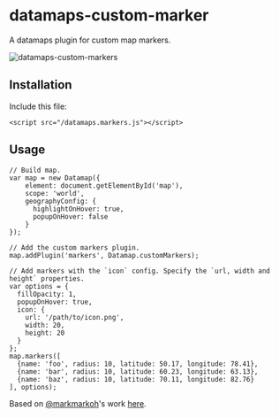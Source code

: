 # datamaps-custom-marker
A datamaps plugin for custom map markers.

![datamaps-custom-markers](https://cloud.githubusercontent.com/assets/124599/10392845/ea6d5048-6e9b-11e5-9d2d-c92b3ddb8c5a.png)

## Installation

Include this file:

```
<script src="/datamaps.markers.js"></script>
```

## Usage

```
// Build map.
var map = new Datamap({
    element: document.getElementById('map'),
    scope: 'world',
    geographyConfig: {
      highlightOnHover: true,
      popupOnHover: false
    }
});

// Add the custom markers plugin.
map.addPlugin('markers', Datamap.customMarkers);

// Add markers with the `icon` config. Specify the `url, width and height` properties.
var options = {
  fillOpacity: 1,
  popupOnHover: true,
  icon: {
    url: '/path/to/icon.png',
    width: 20,
    height: 20
  }
};
map.markers([
  {name: 'foo', radius: 10, latitude: 50.17, longitude: 78.41},
  {name: 'bar', radius: 10, latitude: 60.23, longitude: 63.13},
  {name: 'baz', radius: 10, latitude: 70.11, longitude: 82.76}
], options);
```

Based on [@markmarkoh](https://github.com/markmarkoh)'s work [here](http://jsbin.com/pamigahifi/1/edit?html,output).
